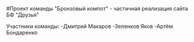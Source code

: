 #Проект команды "Бронзовый компот" - частичная реализация сайта БФ "Друзья"

Участники команды:
-Дмитрий Макаров
-Зеленков Яков
-Артём Бондаренко
